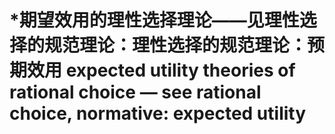 # \*期望效用的理性选择理论——见理性选择的规范理论：理性选择的规范理论：预期效用 expected utility theories of rational choice — see rational choice, normative: expected utility
